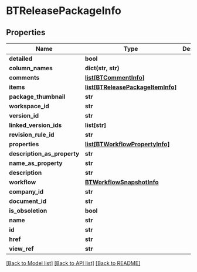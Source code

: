 # BTReleasePackageInfo

## Properties
Name | Type | Description | Notes
------------ | ------------- | ------------- | -------------
**detailed** | **bool** |  | [optional] 
**column_names** | **dict(str, str)** |  | [optional] 
**comments** | [**list[BTCommentInfo]**](BTCommentInfo.md) |  | [optional] 
**items** | [**list[BTReleasePackageItemInfo]**](BTReleasePackageItemInfo.md) |  | [optional] 
**package_thumbnail** | **str** |  | [optional] 
**workspace_id** | **str** |  | [optional] 
**version_id** | **str** |  | [optional] 
**linked_version_ids** | **list[str]** |  | [optional] 
**revision_rule_id** | **str** |  | [optional] 
**properties** | [**list[BTWorkflowPropertyInfo]**](BTWorkflowPropertyInfo.md) |  | [optional] 
**description_as_property** | **str** |  | [optional] 
**name_as_property** | **str** |  | [optional] 
**description** | **str** |  | [optional] 
**workflow** | [**BTWorkflowSnapshotInfo**](BTWorkflowSnapshotInfo.md) |  | [optional] 
**company_id** | **str** |  | [optional] 
**document_id** | **str** |  | [optional] 
**is_obsoletion** | **bool** |  | [optional] 
**name** | **str** |  | [optional] 
**id** | **str** |  | [optional] 
**href** | **str** |  | [optional] 
**view_ref** | **str** |  | [optional] 

[[Back to Model list]](../README.md#documentation-for-models) [[Back to API list]](../README.md#documentation-for-api-endpoints) [[Back to README]](../README.md)


